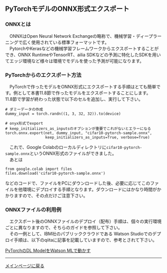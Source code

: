 ## PyTorchモデルのONNX形式エクスポート

### ONNXとは
　ONNXはOpen Neural Network Exchangeの略称で、機械学習・ディープラーニングで広く使用されている標準フォーマットです。  
　PytorchやKerasなどの機械学習フレームワークからエクスポートすることができ、ONNX RuntimeやTensorRT、ailia SDKなどの予測に特化したSDKを用いてエッジ環境など様々は環境でモデルを使った予測が可能になります。

### PyTorchからのエクスポート方法
　PyTorchで作ったモデルをONNX形式にエクスポートする手順はとても簡単です。例として本書11.8節で作ったモデルをエクスポートすることにします。  
11.8節で学習が終わった状態で以下のセルを追加し、実行して下さい。

```py3
# ダミーデータの作成
dummy_input = torch.randn((1, 3, 32, 32)).to(device)

# onyx形式でexport
# keep_initializers_as_inputsのオプションが重要でこれがないとエラーになる
torch.onnx.export(net, dummy_input, "cifar10-pytorch-sample.onnx", 
                  keep_initializers_as_inputs=True, verbose=True)

```

　これで、Google Colabのローカルディレクトリに``cifar10-pytorch-sample.onnx``というONNX形式のファイルができました。  
　あとは


```py3
from google.colab import files
files.download('cifar10-pytorch-sample.onnx')
```

などのコードで、ファイルをPCにダウンロードした後、必要に応じてこのファイルを他環境にデプロイする手順となります。ダウンロードにはかなり時間がかかりますので、その点だけご注意下さい。

### ONNXファイルの利用例
　エクスポート後のONNXファイルのデプロイ（配布）手順は、個々の実行環境ごとに異なりますので、そちらのガイドを参照して下さい。  
　その一例として、IBM社のパブリッククラウドである Watson Studioでのデプロイ手順は、以下のqiitaに記事を記載していますので、参考とされて下さい。

[PyTorchのDL ModelをWatson MLで動かす](https://qiita.com/makaishi2/items/641466cbe99ad9575df3)

<hr>

[メインページに戻る](../README.md)
